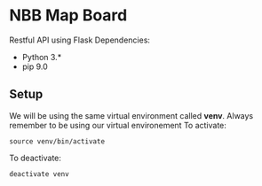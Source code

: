 # NBB Map Board 

Restful API using Flask 
Dependencies:
- Python 3.*
- pip 9.0

## Setup 
We will be using the same virtual environment called **venv**. Always remember to be using our virtual environement To activate: 
```
source venv/bin/activate
```
To deactivate:
```
deactivate venv
```
